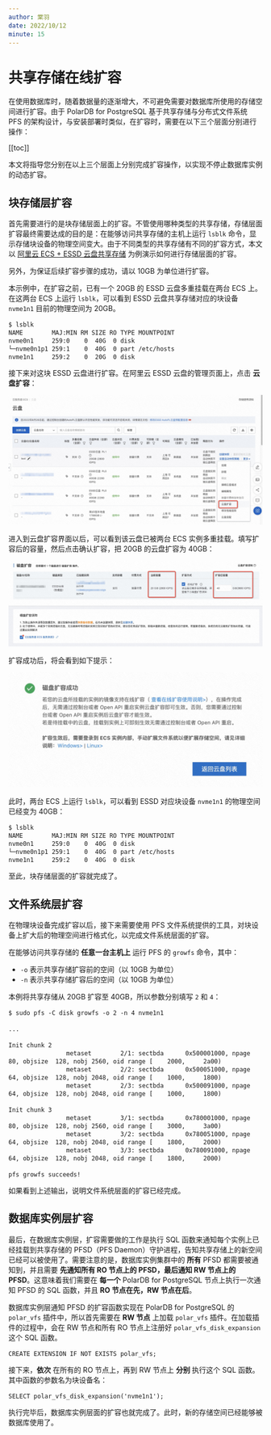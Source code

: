 ```yaml
---
author: 棠羽
date: 2022/10/12
minute: 15
---
```


# 共享存储在线扩容

<ArticleInfo :frontmatter=$frontmatter></ArticleInfo>

在使用数据库时，随着数据量的逐渐增大，不可避免需要对数据库所使用的存储空间进行扩容。由于 PolarDB for PostgreSQL 基于共享存储与分布式文件系统 PFS 的架构设计，与安装部署时类似，在扩容时，需要在以下三个层面分别进行操作：

[[toc]]

本文将指导您分别在以上三个层面上分别完成扩容操作，以实现不停止数据库实例的动态扩容。

## 块存储层扩容

首先需要进行的是块存储层面上的扩容。不管使用哪种类型的共享存储，存储层面扩容最终需要达成的目的是：在能够访问共享存储的主机上运行 `lsblk` 命令，显示存储块设备的物理空间变大。由于不同类型的共享存储有不同的扩容方式，本文以 [阿里云 ECS + ESSD 云盘共享存储](../deploying/storage-aliyun-essd.md) 为例演示如何进行存储层面的扩容。

另外，为保证后续扩容步骤的成功，请以 10GB 为单位进行扩容。

本示例中，在扩容之前，已有一个 20GB 的 ESSD 云盘多重挂载在两台 ECS 上。在这两台 ECS 上运行 `lsblk`，可以看到 ESSD 云盘共享存储对应的块设备 `nvme1n1` 目前的物理空间为 20GB。

```shell:no-line-numbers
$ lsblk
NAME        MAJ:MIN RM SIZE RO TYPE MOUNTPOINT
nvme0n1     259:0    0  40G  0 disk
└─nvme0n1p1 259:1    0  40G  0 part /etc/hosts
nvme1n1     259:2    0  20G  0 disk
```

接下来对这块 ESSD 云盘进行扩容。在阿里云 ESSD 云盘的管理页面上，点击 **云盘扩容**：

![essd-storage-grow](../imgs/essd-storage-grow.png)

进入到云盘扩容界面以后，可以看到该云盘已被两台 ECS 实例多重挂载。填写扩容后的容量，然后点击确认扩容，把 20GB 的云盘扩容为 40GB：

![essd-storage-online-grow](../imgs/essd-storage-online-grow.png)

扩容成功后，将会看到如下提示：

![essd-storage-grow-complete](../imgs/essd-storage-grow-complete.png)

此时，两台 ECS 上运行 `lsblk`，可以看到 ESSD 对应块设备 `nvme1n1` 的物理空间已经变为 40GB：

```shell:no-line-numbers
$ lsblk
NAME        MAJ:MIN RM SIZE RO TYPE MOUNTPOINT
nvme0n1     259:0    0  40G  0 disk
└─nvme0n1p1 259:1    0  40G  0 part /etc/hosts
nvme1n1     259:2    0  40G  0 disk
```

至此，块存储层面的扩容就完成了。

## 文件系统层扩容

在物理块设备完成扩容以后，接下来需要使用 PFS 文件系统提供的工具，对块设备上扩大后的物理空间进行格式化，以完成文件系统层面的扩容。

在能够访问共享存储的 **任意一台主机上** 运行 PFS 的 `growfs` 命令，其中：

- `-o` 表示共享存储扩容前的空间（以 10GB 为单位）
- `-n` 表示共享存储扩容后的空间（以 10GB 为单位）

本例将共享存储从 20GB 扩容至 40GB，所以参数分别填写 `2` 和 `4`：

```shell:no-line-numbers
$ sudo pfs -C disk growfs -o 2 -n 4 nvme1n1

...

Init chunk 2
                metaset        2/1: sectbda      0x500001000, npage       80, objsize  128, nobj 2560, oid range [    2000,     2a00)
                metaset        2/2: sectbda      0x500051000, npage       64, objsize  128, nobj 2048, oid range [    1000,     1800)
                metaset        2/3: sectbda      0x500091000, npage       64, objsize  128, nobj 2048, oid range [    1000,     1800)

Init chunk 3
                metaset        3/1: sectbda      0x780001000, npage       80, objsize  128, nobj 2560, oid range [    3000,     3a00)
                metaset        3/2: sectbda      0x780051000, npage       64, objsize  128, nobj 2048, oid range [    1800,     2000)
                metaset        3/3: sectbda      0x780091000, npage       64, objsize  128, nobj 2048, oid range [    1800,     2000)

pfs growfs succeeds!
```

如果看到上述输出，说明文件系统层面的扩容已经完成。

## 数据库实例层扩容

最后，在数据库实例层，扩容需要做的工作是执行 SQL 函数来通知每个实例上已经挂载到共享存储的 PFSD（PFS Daemon）守护进程，告知共享存储上的新空间已经可以被使用了。需要注意的是，数据库实例集群中的 **所有** PFSD 都需要被通知到，并且需要 **先通知所有 RO 节点上的 PFSD，最后通知 RW 节点上的 PFSD**。这意味着我们需要在 **每一个** PolarDB for PostgreSQL 节点上执行一次通知 PFSD 的 SQL 函数，并且 **RO 节点在先，RW 节点在后**。

数据库实例层通知 PFSD 的扩容函数实现在 PolarDB for PostgreSQL 的 `polar_vfs` 插件中，所以首先需要在 **RW 节点** 上加载 `polar_vfs` 插件。在加载插件的过程中，会在 RW 节点和所有 RO 节点上注册好 `polar_vfs_disk_expansion` 这个 SQL 函数。

```sql:no-line-numbers
CREATE EXTENSION IF NOT EXISTS polar_vfs;
```

接下来，**依次** 在所有的 RO 节点上，再到 RW 节点上 **分别** 执行这个 SQL 函数。其中函数的参数名为块设备名：

```sql:no-line-numbers
SELECT polar_vfs_disk_expansion('nvme1n1');
```

执行完毕后，数据库实例层面的扩容也就完成了。此时，新的存储空间已经能够被数据库使用了。
